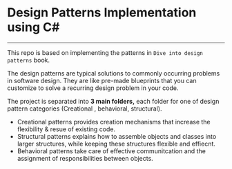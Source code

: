 ﻿# Design Patterns Implementation using C#

----
This repo is based on implementing the patterns in `Dive into design patterns` book.

The design patterns are typical solutions to commonly occurring problems in software design. They are like pre-made blueprints that you can customize to solve a recurring design problem in your code.


The project is separated into **3 main folders,** each folder for one of design pattern categories (Creational , behavioral, structural).

- Creational patterns provides creation mechanisms that increase the flexibility & resue of existing code.
- Structural patterns explains how to assemble objects and classes into larger structures, while keeping these structures flexible and effiecnt.
- Behavioral patterns take care of effective communitcation and the assignment of responsibilities between objects.





